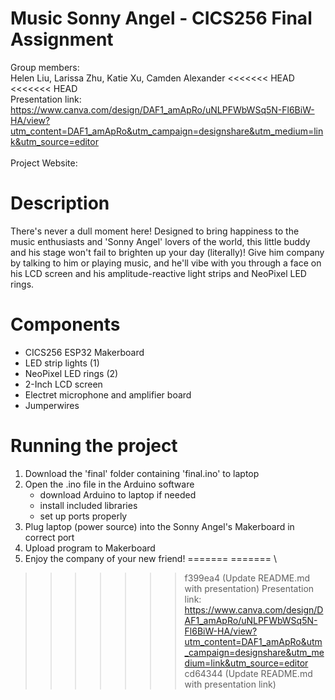 # Music Sonny Angel - CICS256 Final Assignment
Group members:\
Helen Liu, Larissa Zhu, Katie Xu, Camden Alexander
<<<<<<< HEAD
\
<<<<<<< HEAD
\
Presentation link:\
https://www.canva.com/design/DAF1_amApRo/uNLPFWbWSq5N-Fl6BiW-HA/view?utm_content=DAF1_amApRo&utm_campaign=designshare&utm_medium=link&utm_source=editor
\
\
Project Website:
# Description
There's never a dull moment here! Designed to bring happiness to the music enthusiasts and 'Sonny Angel' lovers of the world, this little buddy and his stage won't fail to brighten up your day (literally)! Give him company by talking to him or playing music, and he'll vibe with you through a face on his LCD screen and his amplitude-reactive light strips and NeoPixel LED rings.
# Components
- CICS256 ESP32 Makerboard
- LED strip lights (1)
- NeoPixel LED rings (2)
- 2-Inch LCD screen
- Electret microphone and amplifier board
- Jumperwires
# Running the project
1. Download the 'final' folder containing 'final.ino' to laptop
2. Open the .ino file in the Arduino software
    - download Arduino to laptop if needed
    - install included libraries
    - set up ports properly
3. Plug laptop (power source) into the Sonny Angel's Makerboard in correct port
4. Upload program to Makerboard
5. Enjoy the company of your new friend!
=======
=======
\\
>>>>>>> f399ea4 (Update README.md with presentation)
Presentation link:\
https://www.canva.com/design/DAF1_amApRo/uNLPFWbWSq5N-Fl6BiW-HA/view?utm_content=DAF1_amApRo&utm_campaign=designshare&utm_medium=link&utm_source=editor
>>>>>>> cd64344 (Update README.md with presentation link)
